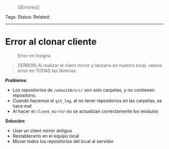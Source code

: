 > [[Errores]]

Tags: 
Status: 
Related: 

___

# Error al clonar cliente

> Error en Insigna

> [!ERROR]
> Al realizar el client mirror y lanzarlo en nuestro local, vemos error en TODAS las librerias.

**Problema:**
- Los repositorios de `/odoo110/src/` son solo carpetas, y no contienen repositorio.
- Cuando hacemos el `git_log`, al no tener repositorios en las carpetas, se hace mal
- Al hacer el `client_mirror` no se actualizan correctamente los módulos

**Solución:**
- Usar un client mirror antiguo
- Restablecerlo en el equipo local
- Mover todos los repositorios del local al servidor
